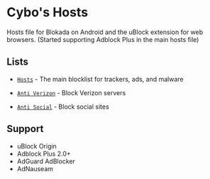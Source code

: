 # Cybo's Hosts
Hosts file for Blokada on Android and the uBlock extension for web browsers. (Started supporting Adblock Plus in the main hosts file)

## Lists

* [`Hosts`](https://github.com/Cybo1927/Hosts.txt/blob/master/Hosts) - The main blocklist for trackers, ads, and malware

* [`Anti Verizon`](https://github.com/Cybo1927/Hosts.txt/blob/master/Anti%20Verizon) - Block Verizon servers

* [`Anti Social`](https://github.com/Cybo1927/Hosts.txt/blob/master/Anti%20Social) - Block social sites

## Support

* uBlock Origin
* Adblock Plus 2.0+
* AdGuard AdBlocker
* AdNauseam
